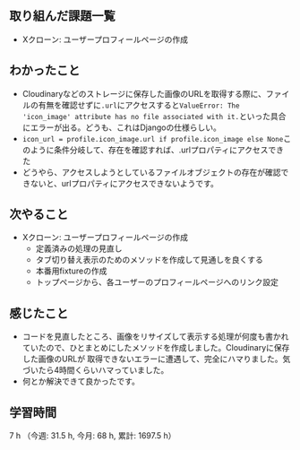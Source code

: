## 取り組んだ課題一覧
- Xクローン: ユーザープロフィールページの作成

## わかったこと
- Cloudinaryなどのストレージに保存した画像のURLを取得する際に、ファイルの有無を確認せずに`.url`にアクセスすると`ValueError: The 'icon_image' attribute has no file associated with it.`といった具合にエラーが出る。どうも、これはDjangoの仕様らしい。
- `icon_url = profile.icon_image.url if profile.icon_image else None`このように条件分岐して、存在を確認すれば、.urlプロパティにアクセスできた
- どうやら、アクセスしようとしているファイルオブジェクトの存在が確認できないと、urlプロパティにアクセスできないようです。    
    
## 次やること
- Xクローン: ユーザープロフィールページの作成 
    - 定義済みの処理の見直し
    - タブ切り替え表示のためのメソッドを作成して見通しを良くする
    - 本番用fixtureの作成
    - トップページから、各ユーザーのプロフィールページへのリンク設定

## 感じたこと
- コードを見直したところ、画像をリサイズして表示する処理が何度も書かれていたので、ひとまとめにしたメソッドを作成しました。Cloudinaryに保存した画像のURLが 取得できないエラーに遭遇して、完全にハマりました。気づいたら4時間くらいハマっていました。
- 何とか解決できて良かったです。    

## 学習時間
7 h （今週: 31.5 h, 今月: 68 h, 累計: 1697.5 h）